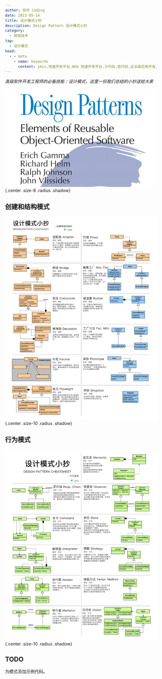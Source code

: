 ```yaml
---
author: 世开 Coding
date: 2023-05-14
title: 设计模式小抄
description: Design Pattern 设计模式小抄
category:
  - 其他技术
tag:
  - 设计模式
head:
  - - meta
    - name: keywords
      content: jmix,快速开发平台,Web 快速开发平台,少代码,低代码,企业级应用开发,Spring 框架,设计模式
---
```


_高级软件开发工程师的必备技能：设计模式，这里一份我们总结的小抄送给大家_

<!-- more -->

![题图](_media/dp/cover.png) {.center .size-8 .radius .shadow}

<!-- # 大标题 -->

## 创建和结构模式

![题图](_media/dp/dp1.png) {.center .size-10 .radius .shadow}

## 行为模式

![题图](_media/dp/dp2.png) {.center .size-10 .radius .shadow}

## TODO

为模式添加示例代码。
